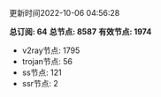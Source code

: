 更新时间2022-10-06 04:56:28

**总订阅: 64**
**总节点: 8587**
**有效节点: 1974**
- v2ray节点: 1795
- trojan节点: 56
- ss节点: 121
- ssr节点: 2
